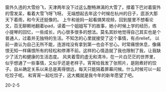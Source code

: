 窗外久违的大雪纷飞，天津两年没下过这么酣畅淋漓的大雪了。撑着下巴对着窗外的雪发呆，看着大雪飞呀飞呀。
无端想起去年这个时候在杭州的日子，逛浙大那天下着雨，和今天还挺像的。
上午和爸妈一起看搞笑视频，回到屋里不想看论文，百无聊赖地翻着ipad，读着一个姐姐写下的故事，她小时候上学的经历，练小提琴的回忆，一些成长，内心很多很多的想法。莫名其妙地觉得自己其实也是个普通人，过着并无独特的生活。不知怎的心里就接受了这个事情，有点relief。
以前一直认为自己无所不能，连游戏没有拿到第一也会不甘心。时常痛恨休息，像痛恨无知一样痛恨所有的轻松和停滞不前。这样的心情造就了我也限制了我，让我缺少了活力和健康的生活态度。
风夹着雪的虚无和清冷，在一片白茫茫的世界里，似乎想通了一些事情，又似乎还是老样子。宵宵给我发了张照片，是刚煮好的饺子。自从确定关系以来总是离得很远，每天只能隔着屏幕问候。什么时候可以一起吃饺子呢。
和宵宵一起吃饺子，这大概就是我今年的新年愿望了吧。

20-2-5
